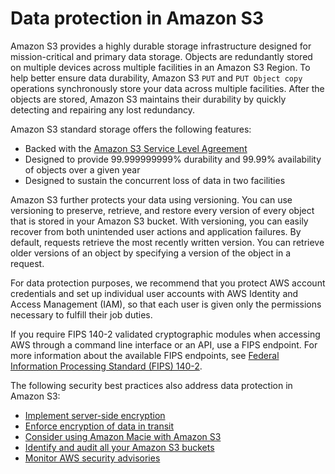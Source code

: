 # Data protection in Amazon S3<a name="DataDurability"></a>

Amazon S3 provides a highly durable storage infrastructure designed for mission\-critical and primary data storage\. Objects are redundantly stored on multiple devices across multiple facilities in an Amazon S3 Region\. To help better ensure data durability, Amazon S3 `PUT` and `PUT Object copy` operations synchronously store your data across multiple facilities\. After the objects are stored, Amazon S3 maintains their durability by quickly detecting and repairing any lost redundancy\. 

Amazon S3 standard storage offers the following features: 
+ Backed with the [Amazon S3 Service Level Agreement](https://aws.amazon.com/s3/sla/)
+ Designed to provide 99\.999999999% durability and 99\.99% availability of objects over a given year
+ Designed to sustain the concurrent loss of data in two facilities 

Amazon S3 further protects your data using versioning\. You can use versioning to preserve, retrieve, and restore every version of every object that is stored in your Amazon S3 bucket\. With versioning, you can easily recover from both unintended user actions and application failures\. By default, requests retrieve the most recently written version\. You can retrieve older versions of an object by specifying a version of the object in a request\. 

For data protection purposes, we recommend that you protect AWS account credentials and set up individual user accounts with AWS Identity and Access Management \(IAM\), so that each user is given only the permissions necessary to fulfill their job duties\.

If you require FIPS 140\-2 validated cryptographic modules when accessing AWS through a command line interface or an API, use a FIPS endpoint\. For more information about the available FIPS endpoints, see [Federal Information Processing Standard \(FIPS\) 140\-2](http://aws.amazon.com/compliance/fips/)\.

The following security best practices also address data protection in Amazon S3:
+ [Implement server-side encryption](security-best-practices.md#server-side)
+ [Enforce encryption of data in transit](security-best-practices.md#transit)
+ [Consider using Amazon Macie with Amazon S3](security-best-practices.md#macie)
+ [Identify and audit all your Amazon S3 buckets](security-best-practices.md#audit)
+ [Monitor AWS security advisories](security-best-practices.md#advisories)